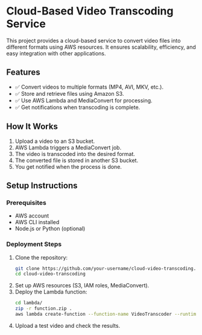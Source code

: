 # Cloud-Based Video Transcoding Service

This project provides a cloud-based service to convert video files into different formats using AWS resources. It ensures scalability, efficiency, and easy integration with other applications.

## Features
- ✅ Convert videos to multiple formats (MP4, AVI, MKV, etc.).
- ✅ Store and retrieve files using Amazon S3.
- ✅ Use AWS Lambda and MediaConvert for processing.
- ✅ Get notifications when transcoding is complete.

## How It Works
1. Upload a video to an S3 bucket.
2. AWS Lambda triggers a MediaConvert job.
3. The video is transcoded into the desired format.
4. The converted file is stored in another S3 bucket.
5. You get notified when the process is done.

## Setup Instructions
### Prerequisites
- AWS account
- AWS CLI installed
- Node.js or Python (optional)

### Deployment Steps
1. Clone the repository:
   ```sh
   git clone https://github.com/your-username/cloud-video-transcoding.git
   cd cloud-video-transcoding
   ```
2. Set up AWS resources (S3, IAM roles, MediaConvert).
3. Deploy the Lambda function:
   ```sh
   cd lambda/
   zip -r function.zip .
   aws lambda create-function --function-name VideoTranscoder --runtime python3.8 --role <your-iam-role> --handler handler.lambda_handler --zip-file fileb://function.zip
   ```
4. Upload a test video and check the results.



